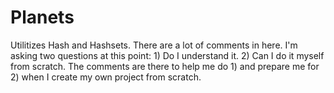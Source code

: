 # Planets
Utilitizes Hash and Hashsets. There are a lot of comments in here. I'm asking two questions at this point: 1) Do I understand it. 2) Can I do it myself from scratch. The comments are there to help me do 1) and prepare me for 2) when I create my own project from scratch.





